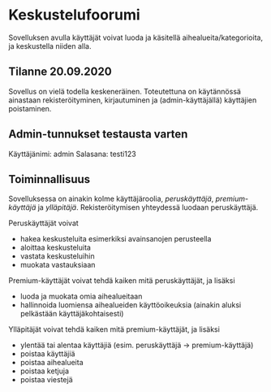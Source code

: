 # Keskustelufoorumi
Sovelluksen avulla käyttäjät voivat luoda ja käsitellä aihealueita/kategorioita, ja keskustella niiden alla. 

## Tilanne 20.09.2020
Sovellus on vielä todella keskeneräinen. Toteutettuna on käytännössä ainastaan rekisteröityminen, kirjautuminen ja (admin-käyttäjällä) käyttäjien poistaminen.

## Admin-tunnukset testausta varten
Käyttäjänimi: admin
Salasana: testi123

## Toiminnallisuus
Sovelluksessa on ainakin kolme käyttäjäroolia, _peruskäyttäjä_, _premium-käyttäjä_ ja _ylläpitäjä_. Rekisteröitymisen yhteydessä luodaan peruskäyttäjä.

Peruskäyttäjät voivat
- hakea keskusteluita esimerkiksi avainsanojen perusteella
- aloittaa keskusteluita
- vastata keskusteluihin
- muokata vastauksiaan

Premium-käyttäjät voivat tehdä kaiken mitä peruskäyttäjät, ja lisäksi
- luoda ja muokata omia aihealueitaan
- hallinnoida luomiensa aihealueiden käyttöoikeuksia (ainakin aluksi pelkästään käyttäjäkohtaisesti)

Ylläpitäjät voivat tehdä kaiken mitä premium-käyttäjät, ja lisäksi
- ylentää tai alentaa käyttäjiä (esim. peruskäyttäjä -> premium-käyttäjä)
- poistaa käyttäjiä
- poistaa aihealueita
- poistaa ketjuja
- poistaa viestejä
